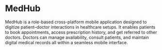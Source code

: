 # MedHub
MedHub is a role-based cross-platform mobile application designed to digitize patient–doctor interactions in healthcare setups. It enables patients to book appointments, access prescription history, and get referred to other doctors. Doctors can manage availability, consult patients, and maintain digital medical records all within a seamless mobile interface.

